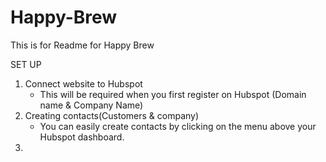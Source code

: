 # Happy-Brew
This is for Readme for Happy Brew

SET UP
1. Connect website to Hubspot
    - This will be required when you first register on Hubspot (Domain name & Company Name)
2. Creating contacts(Customers & company)
    - You can easily create contacts by clicking on the menu above your Hubspot dashboard.
3. 
